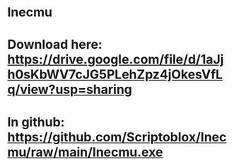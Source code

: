# Inecmu
# Download here: https://drive.google.com/file/d/1aJjh0sKbWV7cJG5PLehZpz4jOkesVfLq/view?usp=sharing
# In github: https://github.com/Scriptoblox/Inecmu/raw/main/Inecmu.exe
